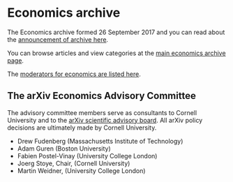 # Economics archive

The Economics archive formed 26 September 2017 and you can read about the [announcement of archive here](/new/econ_announce).

You can browse articles and view categories at the [main economics archive page](/archive/econ).

The [moderators for economics are listed here](/moderators#economics).


<span id="AdvisoryCommittee"></span>
## The arXiv Economics Advisory Committee

The advisory committee members serve as consultants to Cornell University and to the [arXiv scientific advisory board](/about/people/scientific_ad_board). All arXiv policy decisions are ultimately made by Cornell University.

- Drew Fudenberg (Massachusetts Institute of Technology)
- Adam Guren (Boston University)
- Fabien Postel-Vinay (University College London)
- Joerg Stoye, Chair, (Cornell University)
- Martin Weidner, (University College London)
